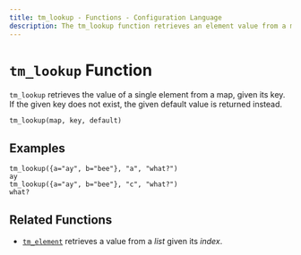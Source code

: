 ```yaml
---
title: tm_lookup - Functions - Configuration Language
description: The tm_lookup function retrieves an element value from a map given its key.
---
```


# `tm_lookup` Function

`tm_lookup` retrieves the value of a single element from a map, given its key.
If the given key does not exist, the given default value is returned instead.

```
tm_lookup(map, key, default)
```

## Examples

```
tm_lookup({a="ay", b="bee"}, "a", "what?")
ay
tm_lookup({a="ay", b="bee"}, "c", "what?")
what?
```

## Related Functions

* [`tm_element`](./tm_element.md) retrieves a value from a _list_ given its _index_.
